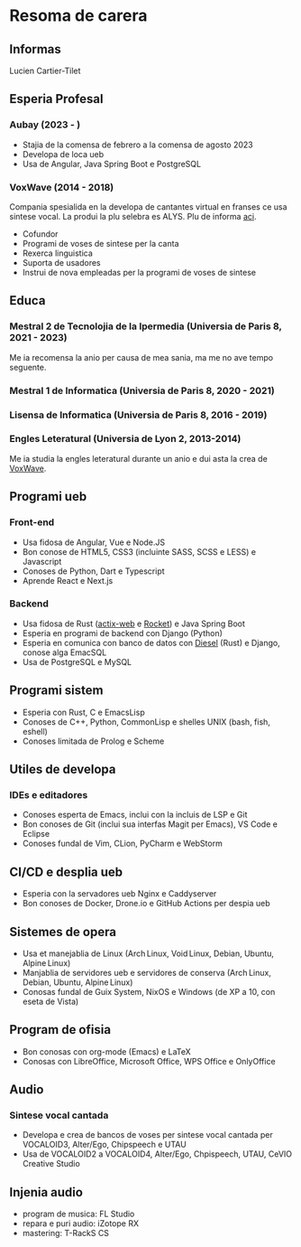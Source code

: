 # Resoma de carera
## Informas
Lucien Cartier-Tilet

## Esperia Profesal
### Aubay (2023 - )
- Stajia de la comensa de febrero a la comensa de agosto 2023
- Developa de loca ueb
- Usa de Angular, Java Spring Boot e PostgreSQL

### VoxWave (2014 - 2018)
Compania spesialida en la developa de cantantes virtual en franses ce
usa sintese vocal. La produi la plu selebra es ALYS. Plu de informa
[aci](./vocal-synthesis.md).

- Cofundor
- Programi de voses de sintese per la canta
- Rexerca linguistica
- Suporta de usadores
- Instrui de nova empleadas per la programi de voses de sintese

## Educa
### Mestral 2 de Tecnolojia de la Ipermedia (Universia de Paris 8, 2021 - 2023)
Me ia recomensa la anio per causa de mea sania, ma me no ave tempo
seguente.

### Mestral 1 de Informatica (Universia de Paris 8, 2020 - 2021)
### Lisensa de Informatica (Universia de Paris 8, 2016 - 2019)
### Engles Leteratural (Universia de Lyon 2, 2013-2014)
Me ia studia la engles leteratural durante un anio e dui asta la crea
de [VoxWave](#voxwave-2014-2018).

## Programi ueb
### Front-end
- Usa fidosa de Angular, Vue e Node.JS
- Bon conose de HTML5, CSS3 (incluinte SASS, SCSS e LESS) e Javascript
- Conoses de Python, Dart e Typescript
- Aprende React e Next.js

### Backend
- Usa fidosa de Rust ([actix-web](https://actix.rs/) e
  [Rocket](https://rocket.rs/)) e Java Spring Boot
- Esperia en programi de backend con Django (Python)
- Esperia en comunica con banco de datos con
  [Diesel](https://diesel.rs) (Rust) e Django, conose alga EmacSQL
- Usa de PostgreSQL e MySQL

## Programi sistem
- Esperia con Rust, C e EmacsLisp
- Conoses de C++, Python, CommonLisp e shelles UNIX (bash, fish, eshell)
- Conoses limitada de Prolog e Scheme

## Utiles de developa
### IDEs e editadores
- Conoses esperta de Emacs, inclui con la incluis de LSP e Git
- Bon conoses de Git (inclui sua interfas Magit per Emacs), VS Code e
  Eclipse
- Conoses fundal de Vim, CLion, PyCharm e WebStorm

## CI/CD e desplia ueb
- Esperia con la servadores ueb Nginx e Caddyserver
- Bon conoses de Docker, Drone.io e GitHub Actions per despia ueb

## Sistemes de opera
- Usa et manejablia de Linux (Arch Linux, Void Linux, Debian, Ubuntu,
  Alpine Linux)
- Manjablia de servidores ueb e servidores de conserva (Arch Linux,
  Debian, Ubuntu, Alpine Linux)
- Conosas fundal de Guix System, NixOS e Windows (de XP a 10, con
  eseta de Vista)

## Program de ofisia
- Bon conosas con org-mode (Emacs) e LaTeX
- Conosas con LibreOffice, Microsoft Office, WPS Office e OnlyOffice

## Audio
### Sintese vocal cantada
- Developa e crea de bancos de voses per sintese vocal cantada per
  VOCALOID3, Alter/Ego, Chipspeech e UTAU
- Usa de VOCALOID2 a VOCALOID4, Alter/Ego, Chpispeech, UTAU, CeVIO
  Creative Studio

## Injenia audio
- program de musica: FL Studio
- repara e puri audio: iZotope RX
- mastering: T-RackS CS
